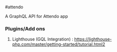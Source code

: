 #attendo

A GraphQL API for Attendo app

### Plugins/Add ons
1) Lighthouse (GQL Integration) : https://lighthouse-php.com/master/getting-started/tutorial.html2

